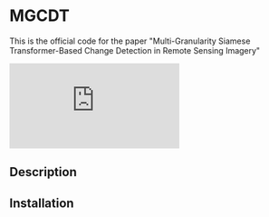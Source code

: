 # MGCDT

This is the official code for the paper "Multi-Granularity Siamese Transformer-Based Change Detection in Remote Sensing Imagery"

![](https://github.com/SONGLEI-arch/MGCDT/pictures/network.pdf)  

## Description



## Installation

